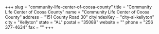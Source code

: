 +++
slug = "community-life-center-of-coosa-county"
title = "Community Life Center of Coosa County"
name = "Community Life Center of Coosa County"
address = "151 County Road 30"
cityIndexKey = "city-al-kellyton"
city = "Kellyton"
state = "AL"
postal = "35089"
website = ""
phone = "256 377-4634"
fax = ""
+++
